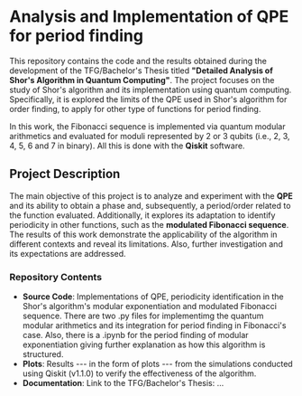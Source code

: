 # Analysis and Implementation of QPE for period finding

This repository contains the code and the results obtained during the development of the TFG/Bachelor's Thesis titled **"Detailed Analysis of Shor's Algorithm in Quantum Computing"**. 
The project focuses on the study of Shor's algorithm and its implementation using quantum computing. Specifically, it is explored the limits of the QPE used in Shor's algorithm for order finding, to apply for other type of functions for period finding. 

In this work, the Fibonacci sequence is implemented via quantum modular arithmetics and evaluated for moduli represented by 2 or 3 qubits (i.e., 2, 3, 4, 5, 6 and 7 in binary). All this is done with the **Qiskit** software.

## Project Description

The main objective of this project is to analyze and experiment with the **QPE** and its ability to obtain a phase and, subsequently, a period/order related to the function evaluated. 
Additionally, it explores its adaptation to identify periodicity in other functions, such as the **modulated Fibonacci sequence**. 
The results of this work demonstrate the applicability of the algorithm in different contexts and reveal its limitations. 
Also, further investigation and its expectations are addressed.

### Repository Contents

- **Source Code**: Implementations of QPE, periodicity identification in the Shor's algorithm's modular exponentiation and modulated Fibonacci sequence. There are two .py files for implementimg the quantum modular arithmetics and its integration for period finding in Fibonacci's case. Also, there is a .ipynb for the period finding of modular exponentiation giving further explanation as how this algorithm is structured.
- **Plots**: Results --- in the form of plots --- from the simulations conducted using Qiskit (v1.1.0) to verify the effectiveness of the algorithm.
- **Documentation**: Link to the TFG/Bachelor's Thesis: ...
